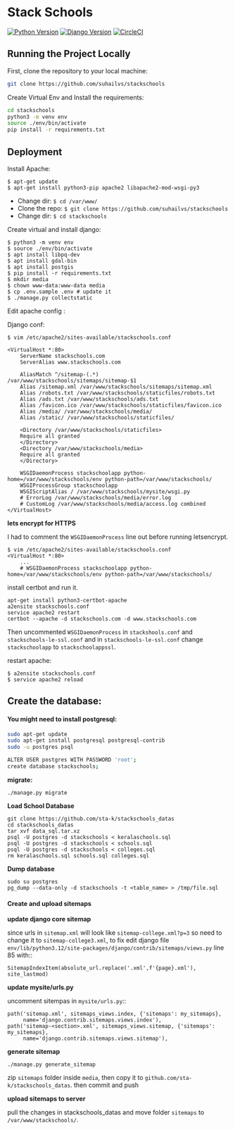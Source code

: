 # Stack Schools

[![Python Version](https://img.shields.io/badge/python-3.8-brightgreen.svg)](https://python.org)
[![Django Version](https://img.shields.io/badge/django-3.1-brightgreen.svg)](https://djangoproject.com)
[![CircleCI](https://circleci.com/gh/suhailvs/django-schools.svg?style=svg)](https://circleci.com/gh/suhailvs/django-schools)

## Running the Project Locally

First, clone the repository to your local machine:

```bash
git clone https://github.com/suhailvs/stackschools
```

Create Virtual Env and Install the requirements:

```bash
cd stackschools
python3 -m venv env
source ./env/bin/activate
pip install -r requirements.txt
```

## Deployment

Install Apache:

	$ apt-get update
	$ apt-get install python3-pip apache2 libapache2-mod-wsgi-py3

+ Change dir: `$ cd /var/www/`
+ Clone the repo: `$ git clone https://github.com/suhailvs/stackschools`
+ Change dir: `$ cd stackschools`

Create virtual and install django:

	$ python3 -m venv env
	$ source ./env/bin/activate
	$ apt install libpq-dev
	$ apt install gdal-bin
	$ apt install postgis
	$ pip install -r requirements.txt
	$ mkdir media
	$ chown www-data:www-data media
	$ cp .env.sample .env # update it
	$ ./manage.py collectstatic


Edit apache config :


Django conf:

	$ vim /etc/apache2/sites-available/stackschools.conf

	<VirtualHost *:80>
		ServerName stackschools.com
		ServerAlias www.stackschools.com

		AliasMatch ^/sitemap-(.*) /var/www/stackschools/sitemaps/sitemap-$1
		Alias /sitemap.xml /var/www/stackschools/sitemaps/sitemap.xml
		Alias /robots.txt /var/www/stackschools/staticfiles/robots.txt
		Alias /ads.txt /var/www/stackschools/ads.txt
		Alias /favicon.ico /var/www/stackschools/staticfiles/favicon.ico
		Alias /media/ /var/www/stackschools/media/
		Alias /static/ /var/www/stackschools/staticfiles/
		
		<Directory /var/www/stackschools/staticfiles>
		Require all granted
		</Directory>
		<Directory /var/www/stackschools/media>
		Require all granted
		</Directory>
		
		WSGIDaemonProcess stackschoolapp python-home=/var/www/stackschools/env python-path=/var/www/stackschools/
		WSGIProcessGroup stackschoolapp
		WSGIScriptAlias / /var/www/stackschools/mysite/wsgi.py
		# ErrorLog /var/www/stackschools/media/error.log
		# CustomLog /var/www/stackschools/media/access.log combined
	</VirtualHost>


**lets encrypt for HTTPS**


I had to comment the `WSGIDaemonProcess` line out before running letsencrypt.

	$ vim /etc/apache2/sites-available/stackschools.conf
	<VirtualHost *:80>
		...
		# WSGIDaemonProcess stackschoolapp python-home=/var/www/stackschools/env python-path=/var/www/stackschools/

install certbot and run it.

	apt-get install python3-certbot-apache
	a2ensite stackschools.conf
	service apache2 restart
	certbot --apache -d stackschools.com -d www.stackschools.com

Then uncommented `WSGIDaemonProcess` in `stackshools.conf` and `stackschools-le-ssl.conf` and in `stackschools-le-ssl.conf` change `stackschoolapp` to `stackschoolappssl`.


restart apache: 

	$ a2ensite stackschools.conf
	$ service apache2 reload

## Create the database:

#### You might need to install postgresql:

```bash
sudo apt-get update
sudo apt-get install postgresql postgresql-contrib
sudo -u postgres psql

ALTER USER postgres WITH PASSWORD 'root';
create database stackschools;
```


**migrate:**

    ./manage.py migrate


**Load School Database**

	git clone https://github.com/sta-k/stackschools_datas
	cd stackschools_datas
	tar xvf data_sql.tar.xz
	psql -U postgres -d stackschools < keralaschools.sql
	psql -U postgres -d stackschools < schools.sql
	psql -U postgres -d stackschools < colleges.sql
	rm keralaschools.sql schools.sql colleges.sql

**Dump database**

	sudo su postgres
	pg_dump --data-only -d stackschools -t <table_name> > /tmp/file.sql

#### Create and upload sitemaps

**update django core sitemap**

since urls in `sitemap.xml` will look like `sitemap-college.xml?p=3` so need to change it to `sitemap-college3.xml`, to fix edit django file `env/lib/python3.12/site-packages/django/contrib/sitemaps/views.py` line 85 with::

	SitemapIndexItem(absolute_url.replace('.xml',f'{page}.xml'), site_lastmod)

**update mysite/urls.py**

uncomment sitempas in `mysite/urls.py`::

	path('sitemap.xml', sitemaps_views.index, {'sitemaps': my_sitemaps},
         name='django.contrib.sitemaps.views.index'),
    path('sitemap-<section>.xml', sitemaps_views.sitemap, {'sitemaps': my_sitemaps},
         name='django.contrib.sitemaps.views.sitemap'),
     
**generate sitemap**

	./manage.py generate_sitemap

zip `sitemaps` folder inside `media`, then copy it to `github.com/sta-k/stackschools_datas`. then commit and push

**upload sitemaps to server**

pull the changes in stackschools_datas and move folder `sitemaps` to `/var/www/stackschools/`.

